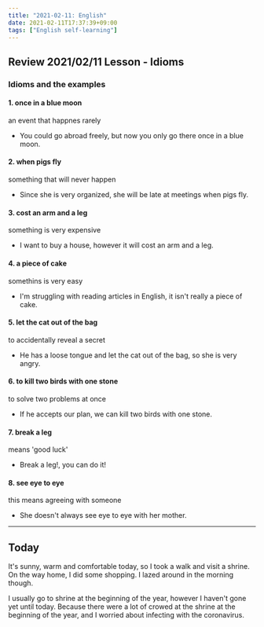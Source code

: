```yaml
---
title: "2021-02-11: English"
date: 2021-02-11T17:37:39+09:00
tags: ["English self-learning"]
---
```


## Review 2021/02/11 Lesson - Idioms

### Idioms and the examples

#### 1. once in a blue moon
an event that happnes rarely

* You could go abroad freely, but now you only go there once in a blue moon.

#### 2. when pigs fly
something that will never happen

* Since she is very organized, she will be late at meetings when pigs fly.

#### 3. cost an arm and a leg
something is very expensive

* I want to buy a house, however it will cost an arm and a leg.

#### 4. a piece of cake
somethins is very easy

* I'm struggling with reading articles in English, it isn't really a piece of cake. 

#### 5. let the cat out of the bag
to accidentally reveal a secret

* He has a loose tongue and let the cat out of the bag, so she is very angry.

#### 6. to kill two birds with one stone
to solve two problems at once

* If he accepts our plan, we can kill two birds with one stone.

#### 7. break a leg
means 'good luck'

* Break a leg!, you can do it!

#### 8. see eye to eye
this means agreeing with someone

* She doesn't always see eye to eye with her mother.

- - -

## Today

It's sunny, warm and comfortable today, so I took a walk and visit a shrine. On the way home, I did some shopping. I lazed around in the morning though.

I usually go to shrine at the beginning of the year, however I haven't gone yet until today.
Because there were a lot of crowed at the shrine at the beginning of the year, and I worried about infecting with the coronavirus.
